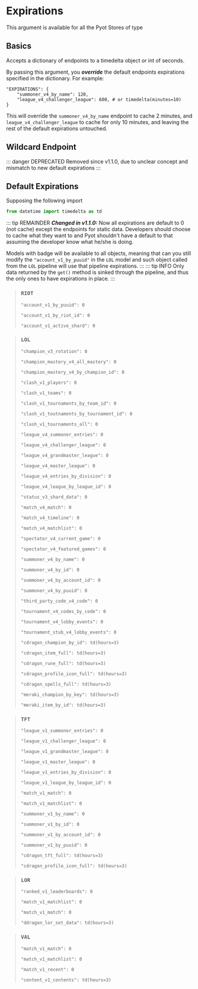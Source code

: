 # Expirations

This argument is available for all the Pyot Stores of type <Badge text="Pyot Cache" vertical="middle" />

## Basics
Accepts a dictionary of endpoints to a timedelta object or int of seconds.

By passing this argument, you **_override_** the default endpoints expirations specified in the dictionary. For example:

```python{2,3}
"EXPIRATIONS": {
    "summoner_v4_by_name": 120,
    "league_v4_challenger_league": 600, # or timedelta(minutes=10)
}
```
This will override the `summoner_v4_by_name` endpoint to cache 2 minutes, and `league_v4_challenger_league` to cache for only 10 minutes, and leaving the rest of the default expirations untouched.

## Wildcard Endpoint
::: danger DEPRECATED
Removed since v1.1.0, due to unclear concept and mismatch to new default expirations
:::

## Default Expirations
Supposing the following import
```python
from datetime import timedelta as td
```
::: tip REMAINDER
**_Changed in v1.1.0:_** Now all expirations are default to 0 (not cache) except the endpoints for static data. Developers should choose to cache what they want to and Pyot shouldn't have a default to that assuming the developer know what he/she is doing.

Models with <Badge text="Global" type="error" vertical="middle" /> badge will be available to all objects, meaning that can you still modify the `"account_v1_by_puuid"` in the `LOL` model and such object called from the `LOL` pipeline will use that pipeline expirations.
:::
::: tip INFO
Only data returned by the `get()` method is sinked through the pipeline, and thus the only ones to have expirations in place.
:::

> ### `RIOT` <Badge text="Model" type="warning" vertical="middle" /> <Badge text="Global" type="error" vertical="middle" />
>`"account_v1_by_puuid": 0`
>
>`"account_v1_by_riot_id": 0`
>
>`"account_v1_active_shard": 0`

> ### `LOL` <Badge text="Model" type="warning" vertical="middle" />
>`"champion_v3_rotation": 0`
>
>`"champion_mastery_v4_all_mastery": 0`
>
>`"champion_mastery_v4_by_champion_id": 0`
>
>`"clash_v1_players": 0`
>
>`"clash_v1_teams": 0`
>
>`"clash_v1_tournaments_by_team_id": 0`
>
>`"clash_v1_toutnaments_by_tournament_id": 0`
>
>`"clash_v1_tournaments_all": 0`
>
>`"league_v4_summoner_entries": 0`
>
>`"league_v4_challenger_league": 0`
>
>`"league_v4_grandmaster_league": 0`
>
>`"league_v4_master_league": 0`
>
>`"league_v4_entries_by_division": 0`
>
>`"league_v4_league_by_league_id": 0`
>
>`"status_v3_shard_data": 0`
>
>`"match_v4_match": 0`
>
>`"match_v4_timeline": 0`
>
>`"match_v4_matchlist": 0`
>
>`"spectator_v4_current_game": 0`
>
>`"spectator_v4_featured_games": 0`
>
>`"summoner_v4_by_name": 0`
>
>`"summoner_v4_by_id": 0`
>
>`"summoner_v4_by_account_id": 0`
>
>`"summoner_v4_by_puuid": 0`
>
>`"third_party_code_v4_code": 0`
>
> `"tournament_v4_codes_by_code": 0`
>
> `"tournament_v4_lobby_events": 0`
>
> `"tournament_stub_v4_lobby_events": 0`
>
>`"cdragon_champion_by_id": td(hours=3)`
>
>`"cdragon_item_full": td(hours=3)`
>
>`"cdragon_rune_full": td(hours=3)`
>
>`"cdragon_profile_icon_full": td(hours=3)`
>
>`"cdragon_spells_full": td(hours=3)`
>
>`"meraki_champion_by_key": td(hours=3)`
>
>`"meraki_item_by_id": td(hours=3)`

> ### `TFT` <Badge text="Model" type="warning" vertical="middle" />
>`"league_v1_summoner_entries": 0`
>
>`"league_v1_challenger_league": 0`
>
>`"league_v1_grandmaster_league": 0`
>
>`"league_v1_master_league": 0`
>
>`"league_v1_entries_by_division": 0`
>
>`"league_v1_league_by_league_id": 0`
>
>`"match_v1_match": 0`
>
>`"match_v1_matchlist": 0`
>
>`"summoner_v1_by_name": 0`
>
>`"summoner_v1_by_id": 0`
>
>`"summoner_v1_by_account_id": 0`
>
>`"summoner_v1_by_puuid": 0`
>
>`"cdragon_tft_full": td(hours=3)`
>
>`"cdragon_profile_icon_full": td(hours=3)`

> ### `LOR` <Badge text="Model" type="warning" vertical="middle" />
> `"ranked_v1_leaderboards": 0`
>
> `"match_v1_matchlist": 0`
>
> `"match_v1_match": 0`
>
> `"ddragon_lor_set_data": td(hours=3)`
>


> ### `VAL` <Badge text="Model" type="warning" vertical="middle" />
>`"match_v1_match": 0`
>
>`"match_v1_matchlist": 0`
>
>`"match_v1_recent": 0`
>
>`"content_v1_contents": td(hours=3)`